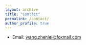 ```yaml
---
layout: archive
title: "Contact"
permalink: /contact/
author_profile: true
---
```


- Email: wang.zhenlei@foxmail.com
